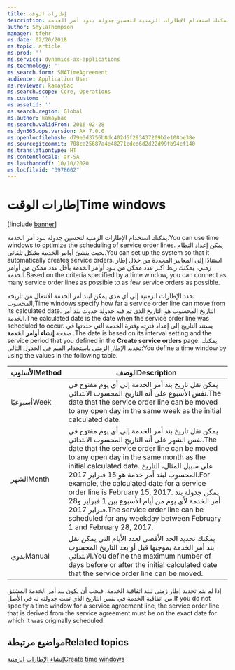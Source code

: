 ```yaml
---
title: إطارات الوقت
description: يمكنك استخدام الإطارات الزمنية لتحسين جدولة بنود أمر الخدمة.
author: ShylaThompson
manager: tfehr
ms.date: 02/20/2018
ms.topic: article
ms.prod: ''
ms.service: dynamics-ax-applications
ms.technology: ''
ms.search.form: SMATimeAgreement
audience: Application User
ms.reviewer: kamaybac
ms.search.scope: Core, Operations
ms.custom: ''
ms.assetid: ''
ms.search.region: Global
ms.author: kamaybac
ms.search.validFrom: 2016-02-28
ms.dyn365.ops.version: AX 7.0.0
ms.openlocfilehash: d79e3d3756b8dc402d6f293437209b2e108be38e
ms.sourcegitcommit: 708ca25687a4e48271cdcd6d2d22d99fb94cf140
ms.translationtype: HT
ms.contentlocale: ar-SA
ms.lasthandoff: 10/10/2020
ms.locfileid: "3978602"
---
```

# <a name="time-windows"></a><span data-ttu-id="5bc19-103">إطارات الوقت</span><span class="sxs-lookup"><span data-stu-id="5bc19-103">Time windows</span></span>  

[!include [banner](../includes/banner.md)]

<span data-ttu-id="5bc19-104">يمكنك استخدام الإطارات الزمنية لتحسين جدولة بنود أمر الخدمة.</span><span class="sxs-lookup"><span data-stu-id="5bc19-104">You can use time windows to optimize the scheduling of service order lines.</span></span> <span data-ttu-id="5bc19-105">يمكن إعداد النظام بحيث ينشئ أوامر الخدمة بشكل تلقائي.</span><span class="sxs-lookup"><span data-stu-id="5bc19-105">You can set up the system so that it automatically creates service orders.</span></span> <span data-ttu-id="5bc19-106">استنادًا إلى المعايير المحددة من خلال إطار زمني، يمكنك ربط أكبر عدد ممكن من بنود أوامر الخدمة بأقل عدد ممكن من أوامر الخدمة.</span><span class="sxs-lookup"><span data-stu-id="5bc19-106">Based on the criteria specified by a time window, you can connect as many service order lines as possible to as few service orders as possible.</span></span>

<span data-ttu-id="5bc19-107">تحدد الإطارات الزمنية إلى أي مدى يمكن لبند أمر الخدمة الانتقال من تاريخه المحسوب,</span><span class="sxs-lookup"><span data-stu-id="5bc19-107">Time windows specify how far a service order line can move from its calculated date.</span></span> <span data-ttu-id="5bc19-108">التاريخ المحسوب هو التاريخ الذي تم فيه جدولة حدوث بند أمر الخدمة.</span><span class="sxs-lookup"><span data-stu-id="5bc19-108">The calculated date is the date when the service order line was scheduled to occur.</span></span> <span data-ttu-id="5bc19-109">يستند التاريخ إلى إعداد فترته وفترة الخدمة التي حددتها في صفحة **إنشاء أوامر الخدمة** .</span><span class="sxs-lookup"><span data-stu-id="5bc19-109">The date is based on its interval setting and the service period that you defined in the **Create service orders** page.</span></span> <span data-ttu-id="5bc19-110">يمكنك تحديد الإطار الزمني باستخدام القيم في الجدول التالي:</span><span class="sxs-lookup"><span data-stu-id="5bc19-110">You define a time window by using the values in the following table.</span></span>

| <span data-ttu-id="5bc19-111">الأسلوب</span><span class="sxs-lookup"><span data-stu-id="5bc19-111">Method</span></span> | <span data-ttu-id="5bc19-112">الوصف</span><span class="sxs-lookup"><span data-stu-id="5bc19-112">Description</span></span>                                                                                                                                                                                                                                                                                           |
|--------|-------------------------------------------------------------------------------------------------------------------------------------------------------------------------------------------------------------------------------------------------------------------------------------------------------|
| <span data-ttu-id="5bc19-113">أسبوعيًا</span><span class="sxs-lookup"><span data-stu-id="5bc19-113">Week</span></span>   | <span data-ttu-id="5bc19-114">يمكن نقل تاريخ بند أمر الخدمة إلى أي يوم مفتوح في نفس الأسبوع على أنه التاريخ المحسوب الابتدائي.</span><span class="sxs-lookup"><span data-stu-id="5bc19-114">The date that the service order line can be moved to any open day in the same week as the initial calculated date.</span></span>                                                                                                                                                                                    |
| <span data-ttu-id="5bc19-115">الشهر</span><span class="sxs-lookup"><span data-stu-id="5bc19-115">Month</span></span>  | <span data-ttu-id="5bc19-116">يمكن نقل تاريخ بند أمر الخدمة إلى أي يوم مفتوح في نفس الشهر على أنه التاريخ المحسوب الابتدائي.</span><span class="sxs-lookup"><span data-stu-id="5bc19-116">The date that the service order line can be moved to any open day in the same month as the initial calculated date.</span></span> <span data-ttu-id="5bc19-117">على سبيل المثال، التاريخ المحسوب لبند أمر خدمة هو 15 فبراير 2017.</span><span class="sxs-lookup"><span data-stu-id="5bc19-117">For example, the calculated date for a service order line is February 15, 2017.</span></span> <span data-ttu-id="5bc19-118">يمكن جدولة بند أمر الخدمة لأي يوم من أيام الأسبوع بين 1 فبراير و28 فبراير 2017.</span><span class="sxs-lookup"><span data-stu-id="5bc19-118">The service order line can be scheduled for any weekday between February 1 and February 28, 2017.</span></span> |
| <span data-ttu-id="5bc19-119">يدوي</span><span class="sxs-lookup"><span data-stu-id="5bc19-119">Manual</span></span> | <span data-ttu-id="5bc19-120">يمكنك تحديد الحد الأقصى لعدد الأيام التي يمكن نقل بند أمر الخدمة بموجبها قبل أو بعد التاريخ المحسوب الابتدائي.</span><span class="sxs-lookup"><span data-stu-id="5bc19-120">You define the maximum number of days before or after the initial calculated date that the service order line can be moved.</span></span>                                                                                                                                                                           |

<span data-ttu-id="5bc19-121">إذا لم يتم تحديد إطار زمني لبند اتفاقية الخدمة، فيجب أن يكون بند أمر الخدمة المشتق من اتفاقية الخدمة في نفس التاريخ الذي تمت جدولته له في الأصل.</span><span class="sxs-lookup"><span data-stu-id="5bc19-121">If you do not specify a time window for a service agreement line, the service order line that is derived from the service agreement must be on the exact date for which it was originally scheduled.</span></span>

## <a name="related-topics"></a><span data-ttu-id="5bc19-122">مواضيع مرتبطة</span><span class="sxs-lookup"><span data-stu-id="5bc19-122">Related topics</span></span>

[<span data-ttu-id="5bc19-123">إنشاء الإطارات الزمنية</span><span class="sxs-lookup"><span data-stu-id="5bc19-123">Create time windows</span></span>](create-time-windows.md)

